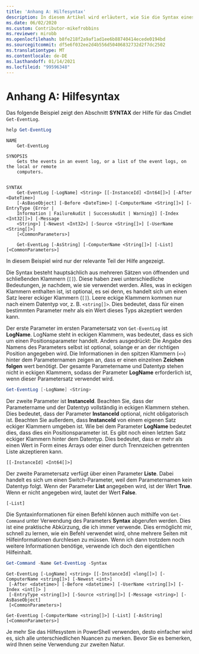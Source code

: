 ```yaml
---
title: 'Anhang A: Hilfesyntax'
description: In diesem Artikel wird erläutert, wie Sie die Syntax eines Cmdlets lesen und verstehen, wenn es mit „Get-Help“ dargestellt wird.
ms.date: 06/02/2020
ms.custom: Contributor-mikefrobbins
ms.reviewer: mirobb
ms.openlocfilehash: b8fe218f2a9af1ad1ee6b88740414ecede0194bd
ms.sourcegitcommit: df5e6f032ee2d4b556d50406832732d2f7dc2502
ms.translationtype: MT
ms.contentlocale: de-DE
ms.lasthandoff: 01/14/2021
ms.locfileid: "99596348"
---
```

# <a name="appendix-a---help-syntax"></a>Anhang A: Hilfesyntax

Das folgende Beispiel zeigt den Abschnitt **SYNTAX** der Hilfe für das Cmdlet `Get-EventLog`.

```powershell
help Get-EventLog
```

```Output
NAME
    Get-EventLog

SYNOPSIS
    Gets the events in an event log, or a list of the event logs, on the local or remote
    computers.


SYNTAX
    Get-EventLog [-LogName] <String> [[-InstanceId] <Int64[]>] [-After <DateTime>]
    [-AsBaseObject] [-Before <DateTime>] [-ComputerName <String[]>] [-EntryType {Error |
    Information | FailureAudit | SuccessAudit | Warning}] [-Index <Int32[]>] [-Message
    <String>] [-Newest <Int32>] [-Source <String[]>] [-UserName <String[]>]
    [<CommonParameters>]

    Get-EventLog [-AsString] [-ComputerName <String[]>] [-List] [<CommonParameters>]
```

In diesem Beispiel wird nur der relevante Teil der Hilfe angezeigt.

Die Syntax besteht hauptsächlich aus mehreren Sätzen von öffnenden und schließenden Klammern (`[]`). Diese haben zwei unterschiedliche Bedeutungen, je nachdem, wie sie verwendet werden. Alles, was in eckigen Klammern enthalten ist, ist optional, es sei denn, es handelt sich um einen Satz leerer eckiger Klammern (`[]`). Leere eckige Klammern kommen nur nach einem Datentyp vor, z. B. `<string[]>`. Dies bedeutet, dass für einen bestimmten Parameter mehr als ein Wert dieses Typs akzeptiert werden kann.

Der erste Parameter im ersten Parametersatz von `Get-EventLog` ist **LogName**. LogName steht in eckigen Klammern, was bedeutet, dass es sich um einen Positionsparameter handelt. Anders ausgedrückt: Die Angabe des Namens des Parameters selbst ist optional, solange er an der richtigen Position angegeben wird. Die Informationen in den spitzen Klammern (`<>`) hinter dem Parameternamen zeigen an, dass er einen einzelnen **Zeichen folgen** wert benötigt. Der gesamte Parametername und Datentyp stehen nicht in eckigen Klammern, sodass der Parameter **LogName** erforderlich ist, wenn dieser Parametersatz verwendet wird.

```powershell
Get-EventLog [-LogName] <String>
```

Der zweite Parameter ist **InstanceId**. Beachten Sie, dass der Parametername und der Datentyp vollständig in eckigen Klammern stehen. Dies bedeutet, dass der Parameter **InstanceId** optional, nicht obligatorisch ist. Beachten Sie außerdem, dass **InstanceId** von einem eigenen Satz eckiger Klammern umgeben ist. Wie bei dem Parameter **LogName** bedeutet dies, dass dies ein Positionsparameter ist. Es gibt noch einen letzten Satz eckiger Klammern hinter dem Datentyp. Dies bedeutet, dass er mehr als einen Wert in Form eines Arrays oder einer durch Trennzeichen getrennten Liste akzeptieren kann.

```
[[-InstanceId] <Int64[]>]
```

Der zweite Parametersatz verfügt über einen Parameter **Liste**. Dabei handelt es sich um einen Switch-Parameter, weil dem Parameternamen kein Datentyp folgt. Wenn der Parameter **List** angegeben wird, ist der Wert **True**. Wenn er nicht angegeben wird, lautet der Wert **False**.

```
[-List]
```

Die Syntaxinformationen für einen Befehl können auch mithilfe von `Get-Command` unter Verwendung des Parameters **Syntax** abgerufen werden. Dies ist eine praktische Abkürzung, die ich immer verwende. Dies ermöglicht mir, schnell zu lernen, wie ein Befehl verwendet wird, ohne mehrere Seiten mit Hilfeinformationen durchlesen zu müssen. Wenn ich dann trotzdem noch weitere Informationen benötige, verwende ich doch den eigentlichen Hilfeinhalt.

```powershell
Get-Command -Name Get-EventLog -Syntax
```

```Output
Get-EventLog [-LogName] <string> [[-InstanceId] <long[]>] [-ComputerName <string[]>] [-Newest <int>]
 [-After <datetime>] [-Before <datetime>] [-UserName <string[]>] [-Index <int[]> ]
 [-EntryType <string[]>] [-Source <string[]>] [-Message <string>] [-AsBaseObject]
 [<CommonParameters>]

Get-EventLog [-ComputerName <string[]>] [-List] [-AsString] [<CommonParameters>]
```

Je mehr Sie das Hilfesystem in PowerShell verwenden, desto einfacher wird es, sich alle unterschiedlichen Nuancen zu merken. Bevor Sie es bemerken, wird Ihnen seine Verwendung zur zweiten Natur.
